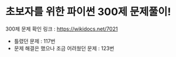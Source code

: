 # 초보자를 위한 파이썬 300제 문제풀이!

300제 문제 확인 링크 : https://wikidocs.net/7021

- 틀렸던 문제 : 117번
- 문제 해결은 했으나 조금 어려웠던 문제 : 123번

